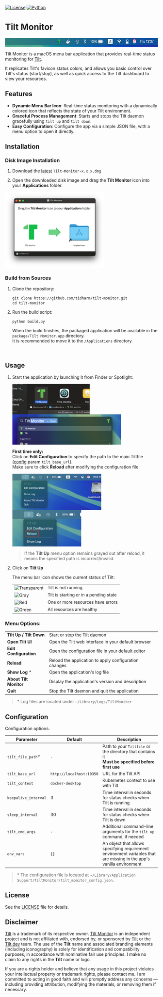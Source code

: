 [![License](https://img.shields.io/badge/License-Apache%202.0-blue.svg)](https://www.apache.org/licenses/LICENSE-2.0)
[![Python](https://img.shields.io/badge/python-3.9-blue.svg)](https://www.python.org/downloads/release/python-390/)

# Tilt Monitor

<img src="resources/readme/menubar-main.png" alt="Tilt Monitor" height="30" style="vertical-align:middle;"><br/>

Tilt Monitor is a macOS menu bar application that provides real-time status monitoring for [Tilt](https://tilt.dev/).  

It replicates Tilt's favicon status colors, and allows you basic control over Tilt's status (start/stop), as well as quick access to the Tilt dashboard to view your resources.

## Features

- **Dynamic Menu Bar Icon**: Real-time status monitoring with a dynamically colored icon that reflects the state of your Tilt environment.
- **Graceful Process Management**: Starts and stops the Tilt daemon gracefully using `tilt up` and `tilt down`.
- **Easy Configuration**: Configure the app via a simple JSON file, with a menu option to open it directly.

## Installation

### Disk Image Installation

1. Download the [latest](https://github.com/tidharm/tilt-monitor/releases/latest) `Tilt-Monitor-x.x.x.dmg`  

2. Open the downloaded disk image and drag the **Tilt Monitor** icon into your **Applications** folder.  

<img src="resources/readme/dmg-installation.png" alt="Disk Image Installation" height="250" style="vertical-align:middle;"><br/>

### Build from Sources

1. Clone the repository:
   ```
   git clone https://github.com/tidharm/tilt-monitor.git
   cd tilt-monitor
   ```

2. Run the build script:
   ```
   python build.py
   ```

   When the build finishes, the packaged application will be available in the `package/Tilt Monitor.app` directory.  
   It is recommended to move it to the `/Applications` directory.

<br/>

## Usage

1. Start the application by launching it from Finder or Spotlight:  

    <img src="resources/readme/app-finder.png" alt="Finder" height="100" style="vertical-align:middle;">
    <img src="resources/readme/app-spotlight.png" alt="Spotlight" height="100" style="vertical-align:middle;">
    <br/>

    **First time only:**  
    Click on **Edit Configuration** to specify the path to the main Tiltfile ([config](#configuration) param `tilt_base_url`).  
    Make sure to click **Reload** after modifying the configuration file.  

    <img src="resources/readme/menubar-config.png" alt="Edit Configuration" height="120" style="vertical-align:middle;">
    <img src="resources/readme/menubar-config-reload.png" alt="Reload Configuration" height="120" style="vertical-align:middle;">
    <br/>
    
    > If the **Tilt Up** menu option remains grayed out after reload, it means the specified path is incorrect/invalid.  
    

2. Click on **Tilt Up**

    The menu bar icon shows the current status of Tilt:

    |                                                                                                    |                                        |
    |----------------------------------------------------------------------------------------------------|----------------------------------------|
    | <img alt="Transparent" src="resources/transparent.png" height="18" style="vertical-align:middle;"> | Tilt is not running                    |
    | <img alt="Gray" src="resources/gray.png" height="18" style="vertical-align:middle;">               | Tilt is starting or in a pending state |    
    | <img alt="Red" src="resources/red.png" height="18" style="vertical-align:middle;">                 | One or more resources have errors      |
    | <img alt="Green" src="resources/green.png" height="18" style="vertical-align:middle;">             | All resources are healthy              |
    

### Menu Options:  

|                         |                                                       |
|-------------------------|-------------------------------------------------------|
| **Tilt Up / Tilt Down** | Start or stop the Tilt daemon                         |
| **Open Tilt UI**        | Open the Tilt web interface in your default browser   |
| **Edit Configuration**  | Open the configuration file in your default editor    |
| **Reload**              | Reload the application to apply configuration changes |
| **Show Log** \*         | Open the application's log file                       |
| **About Tilt Monitor**  | Display the application's version and description     |
| **Quit**                | Stop the Tilt daemon and quit the application         |

> \* Log files are located under `~/Library/Logs/TiltMonitor`  

## Configuration

Configuration options:

| Parameter            | Default                  | Description                                                                                                          |
|----------------------|--------------------------|----------------------------------------------------------------------------------------------------------------------|
| `tilt_file_path`*    | `-`                      | Path to your `Tiltfile` or the directory that contains it<br/>**Must be specified before first use**                 |
| `tilt_base_url`      | `http://localhost:10350` | URL for the Tilt API                                                                                                 |
| `tilt_context`       | `docker-desktop`         | Kubernetes context to use with Tilt                                                                                  |
| `keepalive_interval` | 3                        | Time interval in seconds for status checks when Tilt is running                                                      |
| `sleep_interval`     | 30                       | Time interval in seconds for status checks when Tilt is down                                                         |
| `tilt_cmd_args`      | `-`                      | Additional command-line arguments for the `tilt up` command, if needed                                               |
| `env_vars`           | `{}`                     | An object that allows specifying requirement environment variables that are missing in the app's vanilla environment |

> \* The configuration file is located at `~/Library/Application Support/TiltMonitor/tilt_monitor_config.json`.


## License

See the [LICENSE](LICENSE) file for details.


## Disclaimer

[Tilt](https://tilt.dev/) is a trademark of its respective owner. [Tilt Monitor](https://github.com/tidharm/tilt-monitor) is an independent project and is not affiliated with, endorsed by, or sponsored by [Tilt](https://tilt.dev/) or the [Tilt.dev](https://github.com/tilt-dev) team.
The use of the **Tilt** name and associated branding elements (including iconography) is solely for identification and compatibility purposes, in accordance with nominative fair use principles. I make no claim to any rights in the **Tilt** name or logo.

If you are a rights holder and believe that any usage in this project violates your intellectual property or trademark rights, please contact me. I am committed to acting in good faith and will promptly address any concerns — including providing attribution, modifying the materials, or removing them if necessary.

 
